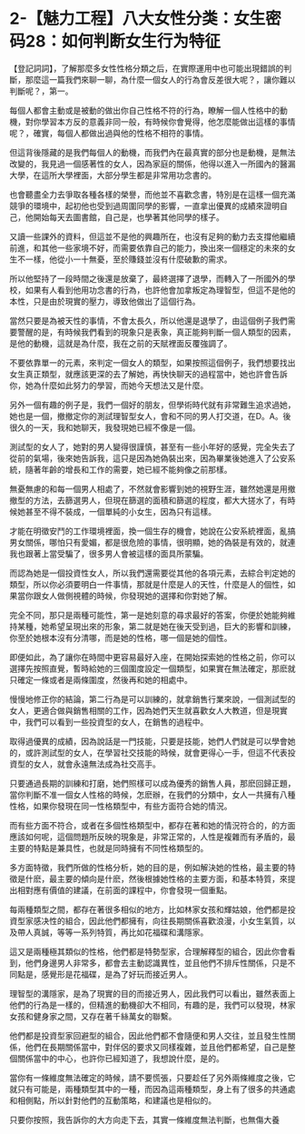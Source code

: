 # 2-【魅力工程】八大女性分类：女生密码28：如何判断女生行为特征

【登記詞詞】，了解那麼多女性性格分類之后，在實際運用中也可能出現錯誤的判斷，那麼這一篇我們來聊一聊，為什麼一個女人的行為會反差很大呢？，讓你難以判斷呢？，第一。

每個人都會主動或是被動的做出你自己性格不符的行為，瞭解一個人性格中的動機，對你學習本方反的意義非同一般，有時候你會覺得，他怎麼能做出這樣的事情呢？，確實，每個人都做出過與他的性格不相符的事情。

但這背後隱藏的是我們每個人的動機，而我們內在最真實的部分也是動機，是無法改變的，我見過一個感著性的女人，因為家庭的關係，他得以進入一所國內的醫漏大學，在這所大學裡面，大部分學生都是非常用功念書的。

也會聽盡全力去爭取各種各樣的榮譽，而他並不喜歡念書，特別是在這樣一個充滿競爭的環境中，起初他也受到過周圍同學的影響，一直拿出優異的成績來證明自己，他開始每天去圖書館，自己是，也學著其他同學的樣子。

又讀一些課外的資料，但這並不是他的興趣所在，也沒有足夠的動力去支撐他繼續前進，和其他一些家境不好，而需要依靠自己的能力，換出來一個穩定的未來的女生不一樣，他從小一十無憂，至於賺錢並沒有什麼破歉的需求。

所以他堅持了一段時間之後還是放棄了，最終選擇了退學，而轉入了一所國外的學校，如果有人看到他用功念書的行為，也許他會加拿叛定為理智型，但這不是他的本性，只是由於現實的壓力，導致他做出了這個行為。

當然只要是為被天性的事情，不會太長久，所以他還是退學了，由這個例子我們需要警醒的是，有時候我們看到的現象只是表象，真正能夠判斷一個人類型的因素，是他的動機，這就是為什麼，我在之前的天賦裡面反覆強調了。

不要依靠單一的元素，來判定一個女人的類型，如果按照這個例子，我們想要找出女生真正類型，就應該更深的去了解她，再快快聊天的過程當中，她也許會告訴你，她為什麼如此努力的學習，而她今天想法又是什麼。

另外一個有趣的例子是，我們一個好的朋友，但學術時代就有非常難生追求過她，她也是一個，撤撤定你的測試理智型女人，會和不同的男人打交道，在D。A。後很久的一天，我和她聊天，我發現她已經不像是一個。

測試型的女人了，她對的男人變得很謹慎，甚至有一些小年好的感覺，完全失去了從前的氣場，後來她告訴我，這只是因為她偽裝出來，因為畢業後她進入了公安系統，隨著年齡的增長和工作的需要，她已經不能夠像之前那樣。

無憂無慮的和每一個男人相處了，不然就會影響到她的視野生涯，雖然她還是用撤撤型的方法，去篩選男人，但現在篩選的面積和篩選的程度，都大大搓水了，有時候她甚至不得不裝成，一個單純的小女生，因為只有這樣。

才能在明徵安鬥的工作環境裡面，換一個生存的機會，她說在公安系統裡面，亂搞男女關係，哪怕只有愛媚，都是很危險的事情，很明顯，她的偽裝是有效的，就連我也跟著上當受騙了，很多男人會被這樣的面具所蒙騙。

而認為她是一個投資性女人，所以我們還需要從其他的各項元素，去綜合判定她的類型，所以你必須要明白一件事情，那就是什麼是人的天性，什麼是人的個性，如果當你跟女人做側視體的時候，你發現她的選擇和你對她了解。

完全不同，那只是兩種可能性，第一是她刻意的尋求最好的答案，你便於她能夠維持某種，她希望呈現出來的形象，第二就是她在後天受到過，巨大的影響和訓練，你至於她根本沒有分清哪，而是她的性格，哪一個是她的個性。

即便如此，為了讓你在時間中更容易最好入座，在開始探索她的性格之前，你可以選擇先按照直覺，暫時給她的三個圍度設定一個類型，如果實在無法確定，那麽就只確定一條或者是兩條圍度，然後再和她的相處中。

慢慢地修正你的結論，第二行為是可以訓練的，就拿銷售行業來說，一個測試型的女人，更適合做與銷售相關的工作，因為她們天生就喜歡女人大教道，但是現實中，我們可以看到一些投資型的女人，在銷售的過程中。

取得過優異的成績，因為說話是一門技能，只要是技能，她們人們就是可以學會她的，或許測試型的女人，在學習社交技能的時候，就會更得心一手，但這不代表投資型的女人，就會永遠無法成為社交高手。

只要通過長期的訓練和打磨，她們照樣可以成為優秀的銷售人員，那麽回歸正題，當你判斷不准一個女人性格的時候，怎麽辦，在我們的分類中，女人一共擁有八種性格，如果你發現在同一性格類型中，有些方面符合她的情況。

而有些方面不符合，或者在多個性格類型中，都存在著和她的情況符合的，的方面應該如何呢，這個問題所反映的現象是，非常正常的，人性是複雜而有矛盾的，最主要的特點是兼具性，也就是同時擁有不同性格類型的。

多方面特徵，我們所做的性格分析，她的目的是，例如解決她的性格，最主要的特徵是什麽，最主要的傾向是什麽，然後根據她性格的主要方面，和基本特質，來提出相對應有價值的建議，在前面的課程中，你會發現一個重點。

每兩種類型之間，都存在著很多相似的地方，比如林家女孩和輝姑娘，他們都是投資型家感决性的組合，因此他們都擁有，向往長期關係喜歡浪漫，小女生氣質，以及帶人真誠，等等一系列特質，再比如花福碟和溝隱家。

這又是兩種極其類似的性格，他們都是特勢型家，合理解釋型的組合，因此你會看到，他們身邊男人非常多，都會去主動認識異性，並且他們不排斥性關係，只是不同點是，感覺形是花福碟，是為了好玩而接近男人。

理智型的溝隱家，是為了現實的目的而接近男人，因此我們可以看出，雖然表面上他們的行為是一樣的，但精進的動機卻大不相同，有趣的是，我們可以發現，林家女孩和健身家之間，又存在著千絲萬女的聯繫。

他們都是投資型家回避型的組合，因此他們都不會隨便和男人交往，並且發生性關係，他們在長期關係當中，對伴侶的要求又同樣複雜，並且他們都希望，自己是整個關係當中的中心，也許你已經知道了，我想說什麼，是的。

當你有一條維度無法確定的時候，請不要慌張，只要趁任了另外兩條維度之後，它就只有可能是，兩種類型其中的一種，而因為這兩種類型，身上有了很多的共通處和相側點，所以針對他們的互動策略，和建議也是相似的。

只要你按照，我告訴你的大方向走下去，其實一條維度無法判斷，也無傷大養